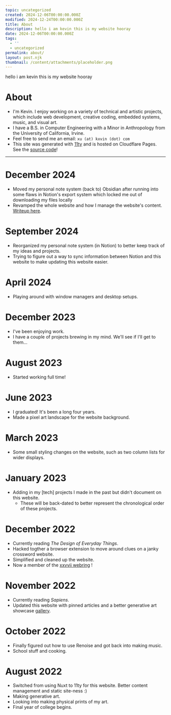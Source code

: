 ```yaml
---
topic: uncategorized
created: 2024-12-06T00:00:00.000Z
modified: 2024-12-24T00:00:00.000Z
title: About
description: hello i am kevin this is my website hooray
date: 2024-12-06T00:00:00.000Z
tags:
  - ''
  - uncategorized
permalink: about/
layout: post.njk
thumbnail: /content/attachments/placeholder.png
---
```


hello i am kevin this is my website hooray

# About
* I'm Kevin. I enjoy working on a variety of technical and artistic projects, which include web development, creative coding, embedded systems, music, and visual art.
* I have a B.S. in Computer Engineering with a Minor in Anthropology from the University of California, Irvine.
* Feel free to send me an email: `xu (at) kxvin (dot) com`
* This site was generated with [11ty](https://www.11ty.dev/) and is hosted on Cloudflare Pages. See the [source code](https://github.com/k-xvin/kxvin)!

---
# December 2024
* Moved my personal note system (back to) Obsidian after running into some flaws in Notion's export system which locked me out of downloading my files locally
* Revamped the whole website and how I manage the website's content. [Writeup here](/TODO).

# September 2024
* Reorganized my personal note system (in Notion) to better keep track of my ideas and projects.
* Trying to figure out a way to sync information between Notion and this website to make updating this website easier.

# April 2024
* Playing around with window managers and desktop setups.

# December 2023
* I've been enjoying work.
* I have a couple of projects brewing in my mind. We'll see if I'll get to them...

# August 2023
* Started working full time!

# June 2023
* I graduated! It's been a long four years.
* Made a pixel art landscape for the website background.

# March 2023
* Some small styling changes on the website, such as two column lists for wider displays.

# January 2023
* Adding in my [tech] projects I made in the past but didn't document on this website.
    * These will be back-dated to better represent the chronological order of these projects.

# December 2022
* Currently reading <i>The Design of Everyday Things</i>.
* Hacked togther a browser extension to move around clues on a janky crossword website.
* Simplified and cleaned up the website.
* Now a member of the [xxvvii webring](https://webring.xxiivv.com/#random) !

# November 2022
* Currently reading <i>Sapiens</i>.
* Updated this website with pinned articles and a better generative art showcase [gallery](https://gallery.kxvin.com).

# October 2022
* Finally figured out how to use Renoise and got back into making music.
* School stuff and cooking.

# August 2022
* Switched from using Nuxt to 11ty for this website. Better content management and static site-ness :)
* Making generative art.
* Looking into making physical prints of my art.
* Final year of college begins.
